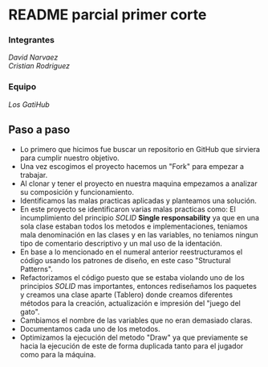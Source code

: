 # **README** parcial primer corte

### Integrantes
*David* *Narvaez*\
*Cristian* *Rodriguez*

### Equipo
*Los GatiHub*

## Paso a paso

- Lo primero que hicimos fue buscar un repositorio en GitHub que sirviera para cumplir nuestro objetivo.
- Una vez escogimos el proyecto hacemos un "Fork" para empezar a trabajar.
- Al clonar y tener el proyecto en nuestra maquina empezamos a analizar su composición y funcionamiento.
- Identificamos las malas practicas aplicadas y planteamos una solución.
- En este proyecto se identificaron varias malas practicas como: El incumplimiento del principio *SOLID* **Single responsability** ya que en una sola clase estaban todos los metodos e implementaciones, teniamos mala denominación en las clases y en las variables, no teniamos ningun tipo de comentario descriptivo y un mal uso de la identación.
- En base a lo mencionado en el numeral anterior reestructuramos el código usando los patrones de diseño, en este caso "Structural Patterns".
- Refactorizamos el código puesto que se estaba violando uno de los principios *SOLID* mas importantes, entonces rediseñamos los paquetes y creamos una clase aparte (Tablero) donde creamos diferentes métodos para la creación, actualización e impresión del "juego del gato".
- Cambiamos el nombre de las variables que no eran demasiado claras.
- Documentamos cada uno de los metodos.
- Optimizamos la ejecución del metodo "Draw" ya que previamente se hacia la ejecución de este de forma duplicada tanto para el jugador como para la máquina.    



